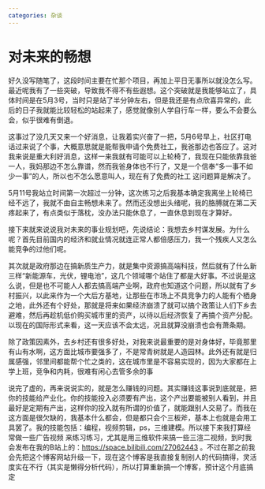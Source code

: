 ```yaml
---
categories: 杂谈
---
```


# 对未来的畅想

好久没写随笔了，这段时间主要在忙那个项目，再加上平日无事所以就没怎么写。最近呢我有了一些突破，导致我不得不有些遐想。这个突破就是我能够站立了，具体时间是在5月3号，当时只是站了半分钟左右，但是我还是有点欣喜异常的，此后的日子我就能比较轻松的站起来了，感觉就像别人学自行车一样，要么不会要么会，似乎很难有倒退。

这事过了没几天又来一个好消息，让我着实兴奋了一把，5月6号早上，社区打电话过来说了个事，大概意思就是能帮我申请个免费社工，我爸那边也答应了。这对我来说是重大利好消息，这样一来我就有可能可以上轮椅了，我现在只能依靠我爸一人，我妈那边不怎么靠谱，然而我爸身体也不行了，又是一个信奉“多一事不如少一事”的人，所以也不怎么愿意叫人，现在有了免费的社工 这问题算是解决了。

5月11号我站立时间第一次超过一分钟，这次练习之后我基本确定我离坐上轮椅已经不远了，我就不由自主畅想未来了。然而还没想出头绪呢，我的胳膊就在第二天疼起来了，有点类似于落枕，没办法只能休息了，一直休息到现在才算好。

接下来就来说说我对未来的事业规划吧，先说结论：我想去乡村谋发展。为什么呢？首先目前国内的经济和就业情况就连正常人都倍感压力，我一个残疾人又怎么能竞争的过他们呢。

其次就是政府那边在搞新质生产力，就是集中资源搞高端科技，然后就有了什么新三样“新能源车，光伏，锂电池”，这几个领域哪个站住了都是大好事。不过说是这么说，但是也不可能人人都去搞高端产业啊，政府也知道这个问题，所以就有了乡村振兴，以此来作为一个大后方基地，让那些在市场上不具竞争力的人能有个栖身之地，此外还有个好处，那就是将来如果经济崩溃了就可以搞个政策让人们下乡去避难，然后再趁机低价购买城市里的资产，以待以后经济恢复了再搞个资产分配。以现在的国际形式来看，这一天应该不会太远，况且就算没崩溃也会有萧条期。

除了政策因素外，去乡村还有很多好处，对我来说最重要的是对身体好，毕竟那里有山有水啊，这方面比城市要强多了，不是常青树就是人造园林。此外还有就是归属感强，邻里间都能帮个忙之类的，这在城市里是不容易实现的，因为大家都在上学上班，竞争和内耗，很难有闲心去管多余的事

说完了虚的，再来说说实的，就是怎么赚钱的问题。其实赚钱这事说到底就是，把你的技能给产业化。你的技能投入必须要有产出，这个产出要能被别人看到，并且最好是定期有产出，这样你的投入就有所谓的价值了，就能跟别人交易了。而我在这方面是很欠缺的，我基本什么都会，但是都只会个三板斧，基本上也就是会用工具罢了。我的技能包括：编程，视频剪辑，ps，三维建模。所以接下来我打算经常做一些广告视频 来练习练习，尤其是用三维软件来搞一些三渲二视频，到时我会发布在我的B站上的：https://space.bilibili.com/27062443 。不过在那之前我会先把这个博客网站升级一下，现在这个博客是我直接复制别人的代码搞得，灵活度实在不行（其实是懒得分析代码），所以打算重新搞一个博客，预计这个月底搞定
